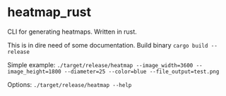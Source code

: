 # heatmap_rust
CLI for generating heatmaps. Written in rust.

This is in dire need of some documentation.
Build binary
`cargo build --release`

Simple example:
`./target/release/heatmap --image_width=3600 --image_height=1800 --diameter=25 --color=blue --file_output=test.png`

Options:
`./target/release/heatmap --help`
